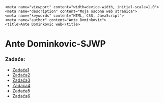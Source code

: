 <html lang="en"><head><meta http-equiv="Content-Type" content="text/html; charset=UTF-8">
    
    <meta name="viewport" content="width=device-width, initial-scale=1.0">
    <meta name="description" content="Moja osobna web stranica">
    <meta name="keywords" content="HTML, CSS, JavaScript">
    <meta name="author" content="Ante Dominkovic">
    <title>Ante Dominkovic web</title>
<style type="text/css" id="operaUserStyle"></style></head>
<body>
    <h1>Ante Dominkovic-SJWP </h1>
    <h3>Zadaće:</h3>
    <ul>
        <li><a href="zadace/zadaca1.html">Zadaća1</a></li>
        <li><a href="zadace/zadaca2.html">Zadaća2</a></li>
        <li><a href="zadace/zadaca3.html">Zadaća3</a></li>
        <li><a href="zadace/zadaca4.html">Zadaća4</a></li>
        <li>Zadaća5</li>
        <li>Zadaća6</li>
    </ul>

</body>
</html>


